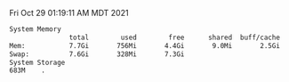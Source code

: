Fri Oct 29 01:19:11 AM MDT 2021
```bash
System Memory
               total        used        free      shared  buff/cache   available
Mem:           7.7Gi       756Mi       4.4Gi       9.0Mi       2.5Gi       6.6Gi
Swap:          7.6Gi       328Mi       7.3Gi
System Storage
683M	.
```
```bash
